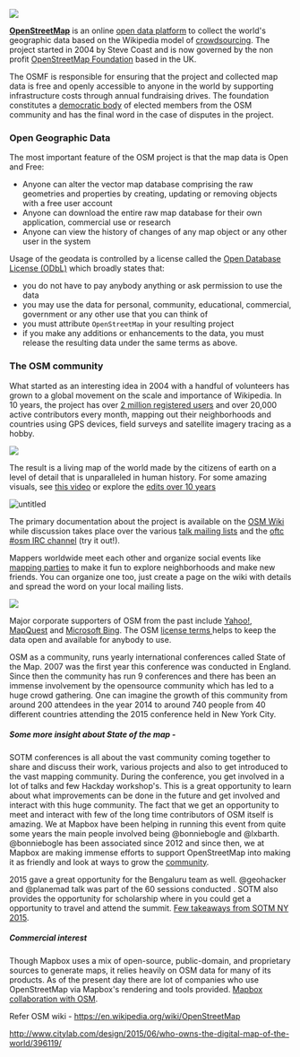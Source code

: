 ![](https://pbs.twimg.com/profile_images/1332105692/OSM_fixed_512.png)

**[OpenStreetMap](http://www.openstreetmap.org)** is an online [open data platform](https://en.wikipedia.org/wiki/Open_data) to collect the world's geographic data based on the Wikipedia model of [crowdsourcing](https://en.wikipedia.org/wiki/Crowdsourcing).
The project started in 2004 by Steve Coast and is now governed by the non profit [OpenStreetMap Foundation](https://wiki.osmfoundation.org/wiki/Main_Page) based in the UK. 

The OSMF is responsible for ensuring that the project and collected map data is free and openly accessible to anyone in the world by supporting infrastructure costs through annual fundraising drives. The foundation constitutes a [democratic body](https://wiki.osmfoundation.org/wiki/Join) of elected members from the OSM community and has the final word in the case of disputes in the project.

### Open Geographic Data

The most important feature of the OSM project is that the map data is Open and Free:
- Anyone can alter the vector map database comprising the raw geometries and properties by creating, updating or removing objects with a free user account
- Anyone can download the entire raw map database for their own application, commercial use or research
- Anyone can view the history of changes of any map object or any other user in the system

Usage of the geodata is controlled by a license called the [Open Database License (ODbL)](https://wiki.osmfoundation.org/wiki/License) which broadly states that:
- you do not have to pay anybody anything or ask permission to use the data
- you may use the data for personal, community, educational, commercial, government or any other use that you can think of
- you must attribute `OpenStreetMap` in your resulting project
- if you make any additions or enhancements to the data, you must release the resulting data under the same terms as above.

### The OSM community
What started as an interesting idea in 2004 with a handful of volunteers has grown to a global movement on the scale and importance of Wikipedia. In 10 years, the project has over [2 million registered users](http://www.openstreetmap.org/stats/data_stats.html) and over 20,000 active contributors every month, mapping out their neighborhoods and countries using GPS devices, field surveys and satellite imagery tracing as a hobby.

![](http://wiki.openstreetmap.org/w/images/9/90/Active_contributors_month.png)

The result is a living map of the world made by the citizens of earth on a level of detail that is unparalleled in human history. For some amazing visuals, see [this video](https://vimeo.com/83164362) or explore the [edits over 10 years](https://www.mapbox.com/ten-years-openstreetmap/#0.000000/8.407168/2)

![untitled](https://cloud.githubusercontent.com/assets/126868/8614000/fbfac286-2702-11e5-95f0-62ee0b4a3bfd.gif)

The primary documentation about the project is available on the [OSM Wiki](http://wiki.openstreetmap.org/wiki/Main_Page) while discussion takes place over the various [talk mailing lists](https://lists.openstreetmap.org/listinfo) and the [oftc #osm IRC channel](http://irc.openstreetmap.org) (try it out!).

Mappers worldwide meet each other and organize social events like [mapping parties](http://wiki.openstreetmap.org/wiki/Mapping_parties) to make it fun to explore neighborhoods and make new friends. You can organize one too, just create a page on the wiki with details and spread the word on your local mailing lists.

![](http://wiki.openstreetmap.org/w/images/thumb/3/38/Osm_bbz_sab.jpg/800px-Osm_bbz_sab.jpg)

 Major corporate supporters of OSM from the past include [Yahoo!](http://wiki.openstreetmap.org/wiki/Yahoo!_Aerial_Imagery), [MapQuest](http://wiki.openstreetmap.org/wiki/MapQuest) and [Microsoft Bing](http://wiki.openstreetmap.org/wiki/Bing). The OSM [license terms ](http://www.openstreetmap.org/copyright) helps to keep the data open and available for anybody to use.

OSM as a community, runs yearly international conferences called State of the Map. 2007 was the first year this conference was conducted in England. Since then the community has run 9 conferences and there has been an immense involvement by the opensource community which has led to a huge crowd gathering. One can imagine the growth of this community from around 200 attendees in the year 2014 to around 740 people from 40 different countries attending the 2015 conference held in New York City. 

##### Some more insight about State of the map -

SOTM conferences is all about the vast community coming together to share and discuss their work, various projects and also to get introduced to the vast mapping community. During the conference, you get involved in a lot of talks and few Hackday workshop's. This is a great opportunity to learn about what improvements can be  done in the future and get involved and interact with this huge community. The fact that we get an opportunity to meet and interact with few of the long time contributors of OSM itself is amazing. We at Mapbox have been helping in running this event from quite some years the main people involved being @bonniebogle  and @lxbarth. @bonniebogle has been associated since 2012 and since then, we at Mapbox are making immense efforts to support OpenStreetMap into making it as friendly and look at ways to grow the [community](https://github.com/mapbox/hey/issues/4356). 

2015 gave a great opportunity for the Bengaluru team as well. @geohacker and @planemad talk was part of the 60 sessions conducted . SOTM also provides the opportunity for scholarship where in you could get a opportunity to travel and attend the summit. [Few takeaways from SOTM NY 2015](https://github.com/mapbox/hey/issues/4317).

##### Commercial interest 

Though Mapbox uses a mix of open-source, public-domain, and proprietary sources to generate maps, it relies heavily on OSM data for many of its products. As of the present day  there are lot of companies who use OpenStreetMap via Mapbox's rendering and tools provided. [Mapbox collaboration with OSM](http://www.citylab.com/design/2015/06/who-owns-the-digital-map-of-the-world/396119/).


Refer OSM wiki - https://en.wikipedia.org/wiki/OpenStreetMap 

http://www.citylab.com/design/2015/06/who-owns-the-digital-map-of-the-world/396119/